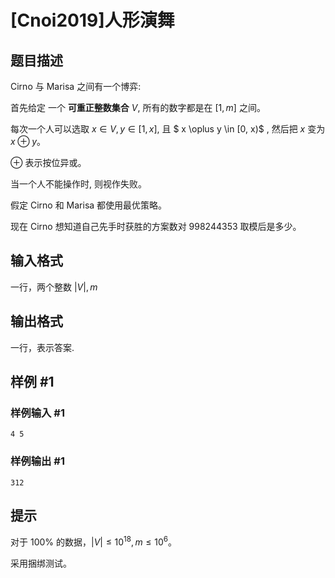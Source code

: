 # [Cnoi2019]人形演舞

## 题目描述

Cirno 与 Marisa 之间有一个博弈:

首先给定 一个 **可重正整数集合** $V$, 所有的数字都是在 $[1, m]$ 之间。

每次一个人可以选取 $x \in V, y \in [1, x]$, 且 $ x \oplus y \in [0, x)$ , 然后把  $x$ 变为 $x \oplus y$。

$\oplus$ 表示按位异或。

当一个人不能操作时, 则视作失败。

假定 Cirno 和 Marisa 都使用最优策略。

现在 Cirno 想知道自己先手时获胜的方案数对 $998244353$ 取模后是多少。


## 输入格式

一行，两个整数 $|V|, m$

## 输出格式

一行，表示答案.

## 样例 #1

### 样例输入 #1
```
4 5
```

### 样例输出 #1

```
312
```

## 提示

对于 100% 的数据，$|V| \le 10^{18}, m \le 10^6$。

采用捆绑测试。
